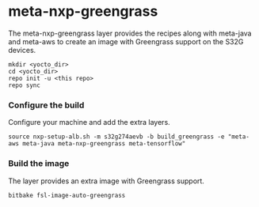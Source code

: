 # meta-nxp-greengrass

The meta-nxp-greengrass layer provides the recipes along with meta-java and meta-aws to create an image with Greengrass support on the S32G devices. 

```shell
mkdir <yocto_dir>
cd <yocto_dir>
repo init -u <this repo>
repo sync
```

### Configure the build

Configure your machine and add the extra layers. 

```shell
source nxp-setup-alb.sh -m s32g274aevb -b build_greengrass -e "meta-aws meta-java meta-nxp-greengrass meta-tensorflow"
```

### Build the image

The layer provides an extra image with Greengrass support. 

```shell
bitbake fsl-image-auto-greengrass
```

